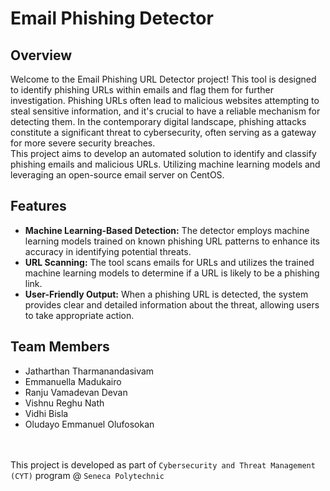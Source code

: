 # Email Phishing Detector
## Overview
Welcome to the Email Phishing URL Detector project! This tool is designed to identify phishing URLs within emails and flag them for further investigation. Phishing URLs often lead to malicious websites attempting to steal sensitive information, and it's crucial to have a reliable mechanism for detecting them. In the contemporary digital landscape, phishing attacks constitute a significant threat to cybersecurity, often serving as a gateway for more severe security breaches. 
<br>This project aims to develop an automated solution to identify and classify phishing emails and malicious URLs. Utilizing machine learning models and leveraging an open-source email server on CentOS.

## Features

* **Machine Learning-Based Detection:** The detector employs machine learning models trained on known phishing URL patterns to enhance its accuracy in identifying potential threats.
* **URL Scanning:** The tool scans emails for URLs and utilizes the trained machine learning models to determine if a URL is likely to be a phishing link.
* **User-Friendly Output:** When a phishing URL is detected, the system provides clear and detailed information about the threat, allowing users to take appropriate action.

## Team Members

* Jatharthan Tharmanandasivam​
*  Emmanuella Madukairo​
* Ranju Vamadevan Devan​
* Vishnu Reghu Nath​
* Vidhi Bisla​
* Oludayo Emmanuel Olufosokan

<br><br>This project is developed as part of `Cybersecurity and Threat Management (CYT)` program @ `Seneca Polytechnic`

